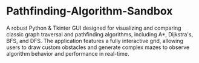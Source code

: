 # Pathfinding-Algorithm-Sandbox
A robust Python &amp; Tkinter GUI designed for visualizing and comparing classic graph traversal and pathfinding algorithms, including A*, Dijkstra's, BFS, and DFS. The application features a fully interactive grid, allowing users to draw custom obstacles and generate complex mazes to observe algorithm behavior and performance in real-time.
